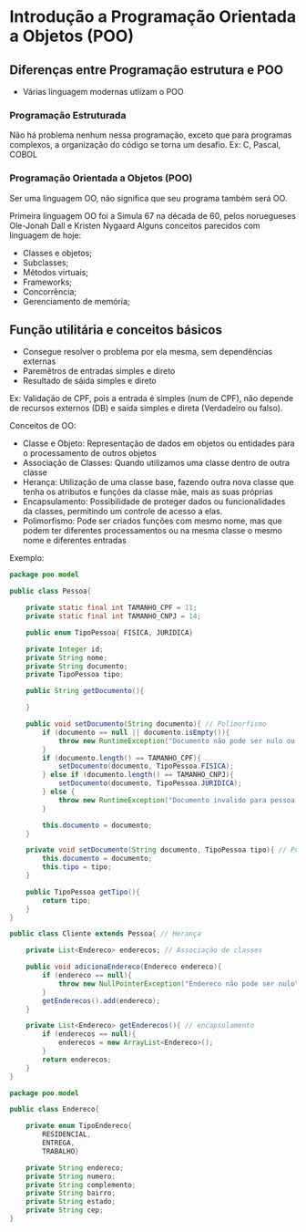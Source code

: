 # Introdução a Programação Orientada a Objetos (POO)

## Diferenças entre Programação estrutura e POO

 - Várias linguagem modernas utlizam o POO

### Programação Estruturada
Não há problema nenhum nessa programação, exceto que para programas complexos, a organização do código se torna um desafio.
Ex: C, Pascal, COBOL

### Programação Orientada a Objetos (POO)
Ser uma linguagem OO, não significa que seu programa também será OO.

Primeira linguagem OO foi a Simula 67 na década de 60, pelos noruegueses Ole-Jonah Dall e Kristen Nygaard
Alguns conceitos parecidos com linguagem de hoje:
- Classes e objetos;
- Subclasses;
- Métodos virtuais;
- Frameworks;
- Concorrência;
- Gerenciamento de memória;

## Função utilitária e conceitos básicos
- Consegue resolver o problema por ela mesma, sem dependências externas
- Paremêtros de entradas simples e direto
- Resultado de sáida simples e direto

Ex: Validação de CPF, pois a entrada é simples (num de CPF), não depende de recursos externos (DB) e saída simples e direta (Verdadeiro ou falso).

Conceitos de OO:
- Classe e Objeto: Representação de dados em objetos ou entidades para o processamento de outros objetos
- Associação de Classes: Quando utilizamos uma classe dentro de outra classe
- Herança: Utilização de uma classe base, fazendo outra nova classe que tenha os atributos e funções da classe mãe, mais as suas próprias
- Encapsulamento: Possibilidade de proteger dados ou funcionalidades da classes, permitindo um controle de acesso a elas.
- Polimorfismo: Pode ser criados funções com mesmo nome, mas que podem ter diferentes processamentos ou na mesma classe o mesmo nome e diferentes entradas

Exemplo: 
```java
package poo.model

public class Pessoa{

    private static final int TAMANHO_CPF = 11;
    private static final int TAMANHO_CNPJ = 14;

    public enum TipoPessoa{ FISICA, JURIDICA}

    private Integer id;
    private String nome;
    private String documento;
    private TipoPessoa tipo;

    public String getDocumento(){

    }

    public void setDocumento(String documento){ // Polimorfismo
        if (documento == null || documento.isEmpty()){
            throw new RuntimeException("Documento não pode ser nulo ou vazio");
        }
        if (documento.length() == TAMANHO_CPF){
            setDocumento(documento, TipoPessoa.FISICA);
        } else if (documento.length() == TAMANHO_CNPJ){
            setDocumento(documento, TipoPessoa.JURIDICA);
        } else {
            throw new RuntimeException("Documento invalido para pessoa fisica ou juridica");
        }

        this.documento = documento;
    }

    private void setDocumento(String documento, TipoPessoa tipo){ // Polimorfismo
        this.documento = documento;
        this.tipo = tipo;
    }

    public TipoPessoa getTipo(){
        return tipo;
    }
}
```
```java
public class Cliente extends Pessoa{ // Herança

    private List<Endereco> enderecos; // Associação de classes

    public void adicionaEndereco(Endereco endereco){
        if (endereco == null){
            throw new NullPointerException("Endereco não pode ser nulo");
        }
        getEnderecos().add(endereco);
    }

    private List<Endereco> getEnderecos(){ // encapsulamento
        if (enderecos == null){
            enderecos = new ArrayList<Endereco>();
        }
        return enderecos;
    }
}
```
```java
package poo.model

public class Endereco{

    private enum TipoEndereco{
        RESIDENCIAL, 
        ENTREGA, 
        TRABALHO}

    private String endereco;
    private String numero;
    private String complemento;
    private String bairro;
    private String estado;
    private String cep;
}

```
